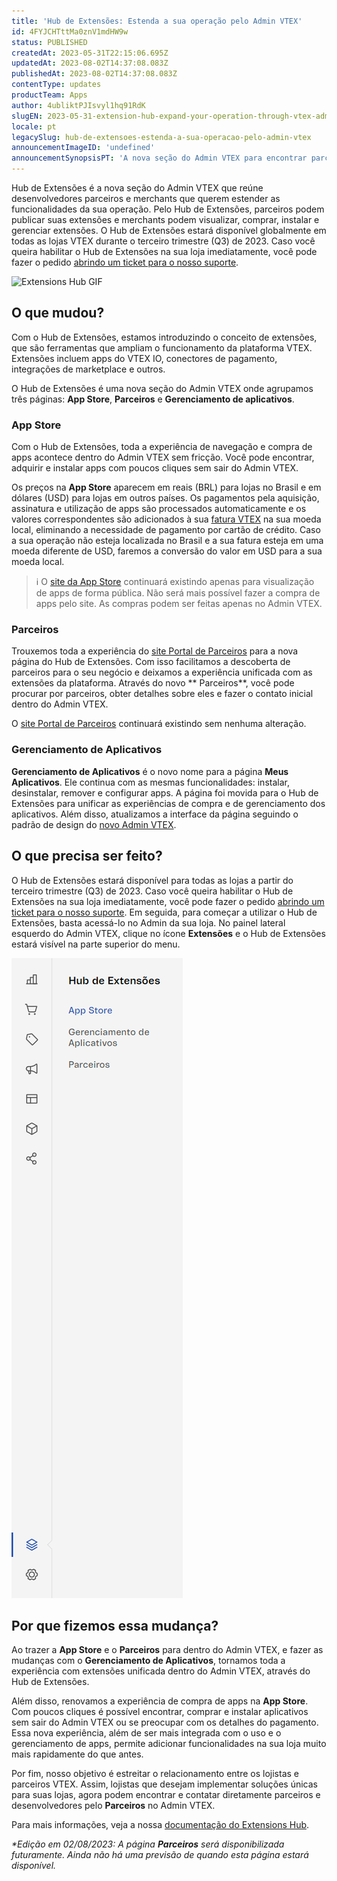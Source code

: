 ```yaml
---
title: 'Hub de Extensões: Estenda a sua operação pelo Admin VTEX'
id: 4FYJCHTttMa0znV1mdHW9w
status: PUBLISHED
createdAt: 2023-05-31T22:15:06.695Z
updatedAt: 2023-08-02T14:37:08.083Z
publishedAt: 2023-08-02T14:37:08.083Z
contentType: updates
productTeam: Apps
author: 4ubliktPJIsvyl1hq91RdK
slugEN: 2023-05-31-extension-hub-expand-your-operation-through-vtex-admin
locale: pt
legacySlug: hub-de-extensoes-estenda-a-sua-operacao-pelo-admin-vtex
announcementImageID: 'undefined'
announcementSynopsisPT: 'A nova seção do Admin VTEX para encontrar parceiros, adicionar funcionalidades e gerenciar extensões'
---
```


Hub de Extensões é a nova seção do Admin VTEX que reúne desenvolvedores parceiros e merchants que querem estender as funcionalidades da sua operação. Pelo Hub de Extensões, parceiros podem publicar suas extensões e merchants podem visualizar, comprar, instalar e gerenciar extensões. O Hub de Extensões estará disponível globalmente em todas as lojas VTEX durante o terceiro trimestre (Q3) de 2023. Caso você queira habilitar o Hub de Extensões na sua loja imediatamente, você pode fazer o pedido [abrindo um ticket para o nosso suporte](/pt/tutorial/abrir-chamados-para-o-suporte-vtex--16yOEqpO32UQYygSmMSSAM).

![Extensions Hub GIF](https://raw.githubusercontent.com/vtexdocs/help-center-content/refs/heads/main/docs/pt/announcements/2023/maio/2023-05-31-hub-de-extensoes-estenda-a-sua-operacao-pelo-admin-vtex_1.gif)

## O que mudou?

Com o Hub de Extensões, estamos introduzindo o conceito de extensões, que são ferramentas que ampliam o funcionamento da plataforma VTEX. Extensões incluem apps do VTEX IO, conectores de pagamento, integrações de marketplace e outros.

O Hub de Extensões é uma nova seção do Admin VTEX onde agrupamos três páginas: **App Store**, **Parceiros** e **Gerenciamento de aplicativos**.

### App Store

Com o Hub de Extensões, toda a experiência de navegação e compra de apps acontece dentro do Admin VTEX sem fricção. Você pode encontrar, adquirir e instalar apps com poucos cliques sem sair do Admin VTEX.

Os preços na **App Store** aparecem em reais (BRL) para lojas no Brasil e em dólares (USD) para lojas em outros países. Os pagamentos pela aquisição, assinatura e utilização de apps são processados automaticamente e os valores correspondentes são adicionados à sua [fatura VTEX](/pt/tutorial/visao-geral-faturas--6UxfCl4fw4GmyQwoUuIcQs) na sua moeda local, eliminando a necessidade de pagamento por cartão de crédito. Caso a sua operação não esteja localizada no Brasil e a sua fatura esteja em uma moeda diferente de USD, faremos a conversão do valor em USD para a sua moeda local.

> ℹ️ O [site da App Store](http://apps.vtex.com/) continuará existindo apenas para visualização de apps de forma pública. Não será mais possível fazer a compra de apps pelo site. As compras podem ser feitas apenas no Admin VTEX.

### Parceiros

Trouxemos toda a experiência do [site Portal de Parceiros](https://partnerportal.vtex.com/) para a nova página do Hub de Extensões. Com isso facilitamos a descoberta de parceiros para o seu negócio e deixamos a experiência unificada com as extensões da plataforma. Através do novo ** Parceiros**, você pode procurar por parceiros, obter detalhes sobre eles e fazer o contato inicial dentro do Admin VTEX.

O [site Portal de Parceiros](https://partnerportal.vtex.com/) continuará existindo sem nenhuma alteração.

### Gerenciamento de Aplicativos

**Gerenciamento de Aplicativos** é o novo nome para a página **Meus Aplicativos**. Ele continua com as mesmas funcionalidades: instalar, desinstalar, remover e configurar apps. A página foi movida para o Hub de Extensões para unificar as experiências de compra e de gerenciamento dos aplicativos. Além disso, atualizamos a interface da página seguindo o padrão de design do [novo Admin VTEX](/pt/announcements/de-as-boas-vindas-ao-novo-admin-vtex--428AanFpOiQgRkaLvDHVO9).

## O que precisa ser feito?

O Hub de Extensões estará disponível para todas as lojas a partir do terceiro trimestre (Q3) de 2023. Caso você queira habilitar o Hub de Extensões na sua loja imediatamente, você pode fazer o pedido [abrindo um ticket para o nosso suporte](/pt/tutorial/abrir-chamados-para-o-suporte-vtex--16yOEqpO32UQYygSmMSSAM). Em seguida, para começar a utilizar o Hub de Extensões, basta acessá-lo no Admin da sua loja. No painel lateral esquerdo do Admin VTEX, clique no ícone **Extensões** e o Hub de Extensões estará visível na parte superior do menu.

![Extensions Hub painel](https://raw.githubusercontent.com/vtexdocs/help-center-content/refs/heads/main/docs/pt/announcements/2023/maio/2023-05-31-hub-de-extensoes-estenda-a-sua-operacao-pelo-admin-vtex_2.png)

## Por que fizemos essa mudança?

Ao trazer a **App Store** e o **Parceiros** para dentro do Admin VTEX, e fazer as mudanças com o **Gerenciamento de Aplicativos**, tornamos toda a experiência com extensões unificada dentro do Admin VTEX, através do Hub de Extensões. 

Além disso, renovamos a experiência de compra de apps na **App Store**. Com poucos cliques é possível encontrar, comprar e instalar aplicativos sem sair do Admin VTEX ou se preocupar com os detalhes do pagamento. Essa nova experiência, além de ser mais integrada com o uso e o gerenciamento de apps, permite adicionar funcionalidades na sua loja muito mais rapidamente do que antes.

Por fim, nosso objetivo é estreitar o relacionamento entre os lojistas e parceiros VTEX. Assim, lojistas que desejam implementar soluções únicas para suas lojas, agora podem encontrar e contatar diretamente parceiros e desenvolvedores pelo **Parceiros** no Admin VTEX.

Para mais informações, veja a nossa [documentação do Extensions Hub](/pt/tracks/hub-de-extensoes--AW7klkYMh557y5IUOgzco).

_\*Edição em 02/08/2023: A página **Parceiros** será disponibilizada futuramente. Ainda não há uma previsão de quando esta página estará disponível._
